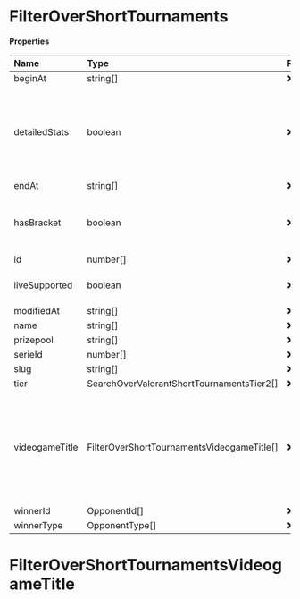 # FilterOverShortTournaments

**Properties**

| Name           | Type                                       | Required | Description                                                                                              |
| :------------- | :----------------------------------------- | :------- | :------------------------------------------------------------------------------------------------------- |
| beginAt        | string[]                                   | ❌       |                                                                                                          |
| detailedStats  | boolean                                    | ❌       | Whether the tournament is expected to have detailed statistics available                                 |
| endAt          | string[]                                   | ❌       |                                                                                                          |
| hasBracket     | boolean                                    | ❌       | Whether the tournament has a bracket                                                                     |
| id             | number[]                                   | ❌       |                                                                                                          |
| liveSupported  | boolean                                    | ❌       | Whether live is supported                                                                                |
| modifiedAt     | string[]                                   | ❌       |                                                                                                          |
| name           | string[]                                   | ❌       |                                                                                                          |
| prizepool      | string[]                                   | ❌       |                                                                                                          |
| serieId        | number[]                                   | ❌       |                                                                                                          |
| slug           | string[]                                   | ❌       |                                                                                                          |
| tier           | SearchOverValorantShortTournamentsTier2[]  | ❌       |                                                                                                          |
| videogameTitle | FilterOverShortTournamentsVideogameTitle[] | ❌       | A videogame title id or slug. <br/>Only for `/csgo/*`, `/codmw/*`, `/fifa/*` and `/ow/*` endpoints <br/> |
| winnerId       | OpponentId[]                               | ❌       |                                                                                                          |
| winnerType     | OpponentType[]                             | ❌       |                                                                                                          |

# FilterOverShortTournamentsVideogameTitle

<!-- This file was generated by liblab | https://liblab.com/ -->
